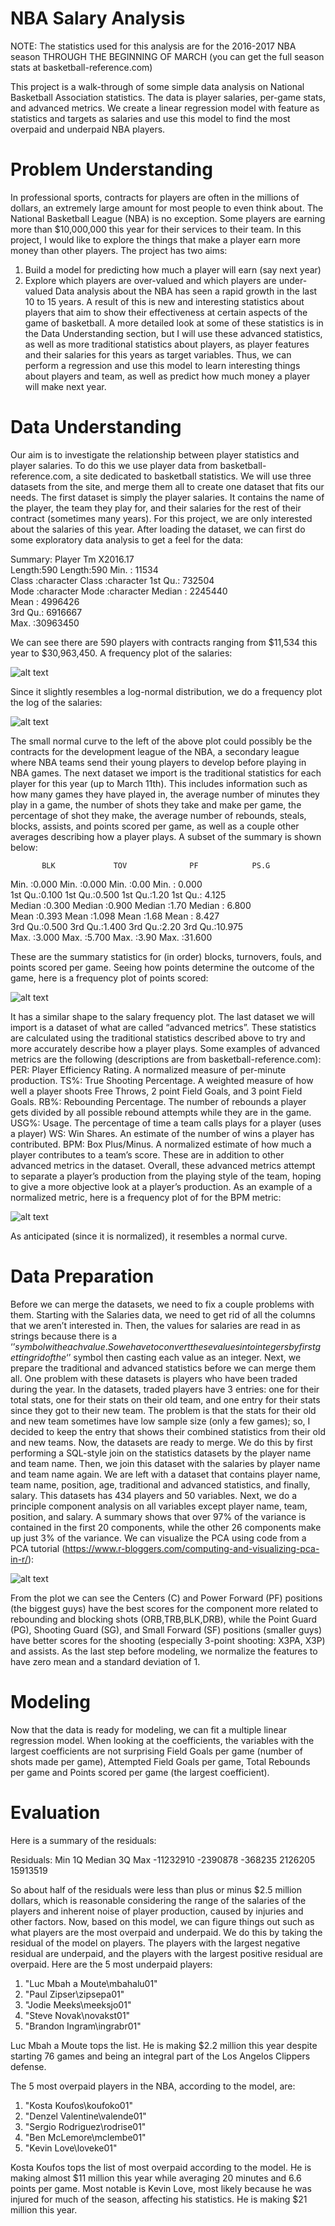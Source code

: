 # NBA Salary Analysis
NOTE: The statistics used for this analysis are for the 2016-2017 NBA season THROUGH THE BEGINNING OF MARCH (you can get the full season stats at basketball-reference.com)

This project is a walk-through of some simple data analysis on National Basketball Association statistics. 
The data is player salaries, per-game stats, and advanced metrics.
We create a linear regression model with feature as statistics and targets as salaries and use this model to find the most overpaid and underpaid NBA players.


# Problem Understanding
In professional sports, contracts for players are often in the millions of dollars, an extremely large amount for most people to even think about. The National Basketball League (NBA) is no exception. Some players are earning more than $10,000,000 this year for their services to their team. 
In this project, I would like to explore the things that make a player earn more money than other players. The project has two aims:
1.	Build a model for predicting how much a player will earn (say next year)
2.	Explore which players are over-valued and which players are under-valued
Data analysis about the NBA has seen a rapid growth in the last 10 to 15 years. A result of this is new and interesting statistics about players that aim to show their effectiveness at certain aspects of the game of basketball. A more detailed look at some of these statistics is in the Data Understanding section, but I will use these advanced statistics, as well as more traditional statistics about players, as player features and their salaries for this years as target variables. Thus, we can perform a regression and use this model to learn interesting things about players and team, as well as predict how much money a player will make next year. 

# Data Understanding
Our aim is to investigate the relationship between player statistics and player salaries. To do this we use player data from basketball-reference.com, a site dedicated to basketball statistics. We will use three datasets from the site, and merge them all to create one dataset that fits our needs. 
The first dataset is simply the player salaries. It contains the name of the player, the team they play for, and their salaries for the rest of their contract (sometimes many years). For this project, we are only interested about the salaries of this year. After loading the dataset, we can first do some exploratory data analysis to get a feel for the data:

Summary: 
    Player               Tm               X2016.17       
 Length:590         Length:590         Min.   :   11534  
 Class :character   Class :character   1st Qu.:  732504  
 Mode  :character   Mode  :character   Median : 2245440  
                                       Mean   : 4996426  
                                       3rd Qu.: 6916667  
                                       Max.   :30963450

We can see there are 590 players with contracts ranging from $11,534 this year to $30,963,450.
A frequency plot of the salaries:

 ![alt text](https://cloud.githubusercontent.com/assets/11395913/25955896/b3545bf4-366a-11e7-9520-da0123ff00b8.png)
 
Since it slightly resembles a log-normal distribution, we do a frequency plot the log of the salaries:

 ![alt text](https://cloud.githubusercontent.com/assets/11395913/25955914/ba467686-366a-11e7-8d8c-2fa52219ab3c.png)
 
The small normal curve to the left of the above plot could possibly be the contracts for the development league of the NBA, a secondary league where NBA teams send their young players to develop before playing in NBA games. 
The next dataset we import is the traditional statistics for each player for this year (up to March 11th). This includes information such as how many games they have played in, the average number of minutes they play in a game, the number of shots they take and make per game, the percentage of shot they make, the average number of rebounds, steals, blocks, assists, and points scored per game, as well as a couple other averages describing how a player plays. A subset of the summary is shown below:

           BLK             TOV              PF            PS.G       
 Min.   :0.000       Min.   :0.000      Min.   :0.00   Min.   : 0.000  
 1st Qu.:0.100      1st Qu.:0.500       1st Qu.:1.20   1st Qu.: 4.125  
 Median :0.300      Median :0.900       Median :1.70   Median : 6.800  
 Mean   :0.393      Mean   :1.098       Mean   :1.68   Mean   : 8.427  
 3rd Qu.:0.500      3rd Qu.:1.400       3rd Qu.:2.20   3rd Qu.:10.975  
 Max.   :3.000      Max.   :5.700       Max.   :3.90   Max.   :31.600
 
These are the summary statistics for (in order) blocks, turnovers, fouls, and points scored per game. Seeing how points determine the outcome of the game, here is a frequency plot of points scored:

 ![alt text](https://cloud.githubusercontent.com/assets/11395913/25955984/e9aff618-366a-11e7-8671-ea30ff3a603d.png)
 
It has a similar shape to the salary frequency plot. 
The last dataset we will import is a dataset of what are called “advanced metrics”. These statistics are calculated using the traditional statistics described above to try and more accurately describe how a player plays. Some examples of advanced metrics are the following (descriptions are from basketball-reference.com):
PER: Player Efficiency Rating. A normalized measure of per-minute production.
TS%: True Shooting Percentage. A weighted measure of how well a player shoots Free Throws, 2 point Field Goals, and 3 point Field Goals.
RB%: Rebounding Percentage. The number of rebounds a player gets divided by all possible rebound attempts while they are in the game.
USG%: Usage. The percentage of time a team calls plays for a player (uses a player)
WS: Win Shares. An estimate of the number of wins a player has contributed.
BPM: Box Plus/Minus. A normalized estimate of how much a player contributes to a team’s score.
These are in addition to other advanced metrics in the dataset. Overall, these advanced metrics attempt to separate a player’s production from the playing style of the team, hoping to give a more objective look at a player’s production. 
As an example of a normalized metric, here is a frequency plot of for the BPM metric:

 ![alt text](https://cloud.githubusercontent.com/assets/11395913/25955991/f0e3a5b0-366a-11e7-922c-367a17bc13d9.png)
 
As anticipated (since it is normalized), it resembles a normal curve. 
# Data Preparation
Before we can merge the datasets, we need to fix a couple problems with them. Starting with the Salaries data, we need to get rid of all the columns that we aren’t interested in. Then, the values for salaries are read in as strings because there is a ‘$’ symbol with each value. So we have to convert these values into integers by first getting rid of the ‘$’ symbol then casting each value as an integer. 
Next, we prepare the traditional and advanced statistics before we can merge them all. One problem with these datasets is players who have been traded during the year. In the datasets, traded players have 3 entries: one for their total stats, one for their stats on their old team, and one entry for their stats since they got to their new team. The problem is that the stats for their old and new team sometimes have low sample size (only a few games); so, I decided to keep the entry that shows their combined statistics from their old and new teams. 
Now, the datasets are ready to merge. We do this by first performing a SQL-style join on the statistics datasets by the player name and team name. Then, we join this dataset with the salaries by player name and team name again. We are left with a dataset that contains player name, team name, position, age, traditional and advanced statistics, and finally, salary. This datasets has 434 players and 50 variables. 
Next, we do a principle component analysis on all variables except player name, team, position, and salary. A summary shows that over 97% of the variance is contained in the first 20 components, while the other 26 components make up just 3% of the variance. We can visualize the PCA using code from a PCA tutorial (https://www.r-bloggers.com/computing-and-visualizing-pca-in-r/):

 ![alt text](https://cloud.githubusercontent.com/assets/11395913/25956060/11880ad6-366b-11e7-8489-e824696e8546.png)
 
From the plot we can see the Centers (C) and Power Forward (PF) positions (the biggest guys) have the best scores for the component more related to rebounding and blocking shots (ORB,TRB,BLK,DRB), while the Point Guard (PG), Shooting Guard (SG), and Small Forward (SF) positions (smaller guys) have better scores for the shooting (especially 3-point shooting: X3PA, X3P) and assists. 
As the last step before modeling, we normalize the features to have zero mean and a standard deviation of 1.
# Modeling
Now that the data is ready for modeling, we can fit a multiple linear regression model. When looking at the coefficients, the variables with the largest coefficients are not surprising Field Goals per game (number of shots made per game), Attempted Field Goals per game, Total Rebounds per game and Points scored per game (the largest coefficient).
# Evaluation
Here is a summary of the residuals:

Residuals:
      Min        1Q    Median        3Q       Max 
-11232910  -2390878   -368235   2126205  15913519 

So about half of the residuals were less than plus or minus $2.5 million dollars, which is reasonable considering the range of the salaries of the players and inherent noise of player production, caused by injuries and other factors.
Now, based on this model, we can figure things out such as what players are the most overpaid and underpaid. We do this by taking the residual of the model on players. The players with the largest negative residual are underpaid, and the players with the largest positive residual are overpaid. Here are the 5 most underpaid players:

1. "Luc Mbah a Moute\\mbahalu01"      
2. "Paul Zipser\\zipsepa01" 
3. "Jodie Meeks\\meeksjo01"      
4. "Steve Novak\\novakst01" 
5. "Brandon Ingram\\ingrabr01"
    
Luc Mbah a Moute tops the list. He is making $2.2 million this year despite starting 76 games and being an integral part of the Los Angelos Clippers defense.

The 5 most overpaid players in the NBA, according to the model, are: 

1. "Kosta Koufos\\koufoko01" 
2. "Denzel Valentine\\valende01" 
3. "Sergio Rodriguez\\rodrise01"     
4. "Ben McLemore\\mclembe01" 
5. "Kevin Love\\loveke01" 

Kosta Koufos tops the list of most overpaid according to the model. He is making almost $11 million this year while averaging 20 minutes and 6.6 points per game. Most notable is Kevin Love, most likely because he was injured for much of the season, affecting his statistics. He is making $21 million this year.


